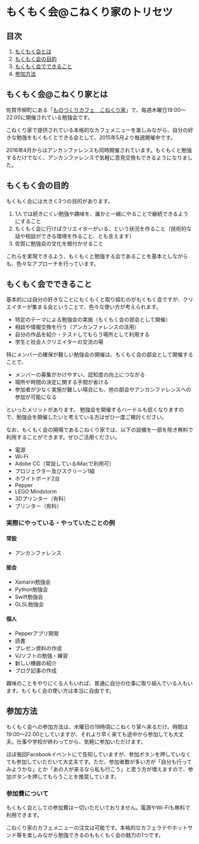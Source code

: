 # もくもく会@こねくり家のトリセツ

## <a name="contents">目次
1. [もくもく会とは](#section1)
1. [もくもく会の目的](#section2)
1. [もくもく会でできること](#section3)
1. [参加方法](#section4)

## <a name="section1">もくもく会@こねくり家とは
佐賀市柳町にある「[ものづくりカフェ　こねくり家](http://conekuriya.com)」で、毎週木曜日19:00〜22:00に開催されている勉強会です。

こねくり家で提供されている本格的なカフェメニューを楽しみながら、自分の好きな勉強をもくもくとできる会として、2015年5月より毎週開催中です。

2016年4月からはアンカンファレンスも同時開催されています。もくもくと勉強するだけでなく、アンカンファレンスで気軽に意見交換もできるようになりました。

## <a name="section2">もくもく会の目的
もくもく会には大きく3つの目的があります。

1. 1人では続きにくい勉強や趣味を、誰かと一緒にやることで継続できるようにすること
1. もくもく会に行けばクリエイターがいる、という状況を作ること（技術的な話や相談ができる環境を作ること、とも言えます）
1. 佐賀に勉強会の文化を根付かせること

これらを実現できるよう、もくもくと勉強する会であることを基本としながらも、色々なアプローチを行っています。

## <a name="section3">もくもく会でできること
基本的には自分の好きなことにもくもくと取り組むのがもくもく会ですが、クリエイターが集まる会ということで、色々な使い方が考えられます。

* 特定のテーマによる勉強会の実施（もくもく会の部会として開催）
* 相談や情報交換を行う（アンカンファレンスの活用）
* 自分の作品を紹介・テストしてもらう場所として利用する
* 学生と社会人クリエイターの交流の場

特にメンバーの確保が難しい勉強会の開催は、もくもく会の部会として開催することで、
* メンバーの募集がかけやすい、認知度の向上につながる
* 場所や時間の決定に関する手間が省ける
* 参加者が少なく実施が難しい場合にも、他の部会やアンカンファレンスへの参加が可能になる

といったメリットがあります。
勉強会を開催するハードルも低くなりますので、勉強会を開催したいと考えている方はぜひ一度ご検討ください。

なお、もくもく会の開場であるこねくり家では、以下の設備を一部を除き無料で利用することができます。ぜひご活用ください。
* 電源
* Wi-Fi
* Adobe CC（常設しているiMacで利用可）
* プロジェクター及びスクリーン1組
* ホワイトボード2台
* Pepper
* LEGO Mindstorm
* 3Dプリンター（有料）
* プリンター（有料）

### 実際にやっている・やっていたことの例

#### 常設
* アンカンファレンス

#### 部会
* Xamarin勉強会
* Python勉強会
* Swift勉強会
* GLSL勉強会

#### 個人
* Pepperアプリ開発
* 読書
* プレゼン資料の作成
* VJソフトの勉強・練習
* 新しい機器の紹介
* ブログ記事の作成

趣味のことをやりにくる人もいれば、普通に自分の仕事に取り組んでいる人もいます。もくもく会の使い方は本当に自由です。

## <a name="section4">参加方法
もくもく会への参加方法は、木曜日の19時頃にこねくり家へ来るだけ。時間は19:00〜22:00としていますが、それより早く来ても途中から参加しても大丈夫。仕事や学校が終わってから、気軽に参加いただけます。

ほぼ毎回Facebookイベントにて告知していますが、参加ボタンを押していなくても参加していただいて大丈夫です。ただ、参加者数が多い方が「自分も行ってみようかな」とか「あの人が来るなら私も行こう」と思う方が増えますので、参加ボタンを押してもらうことを推奨しています。

### 参加費について
もくもく会としての参加費は一切いただいておりません。電源やWi-Fiも無料で利用できます。

こねくり家のカフェメニューの注文は可能です。本格的なカフェラテやホットサンド等を楽しみながら勉強できるのももくもく会の魅力の1つです。
